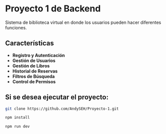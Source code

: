 # Proyecto 1 de Backend 

Sistema de biblioteca virtual en donde los usuarios pueden hacer diferentes funciones.

## Características

- **Registro y Autenticación**
- **Gestión de Usuarios**
- **Gestión de Libros**
- **Historial de Reservas**
- **Filtros de Búsqueda**
- **Control de Permisos**

## Si se desea ejecutar el proyecto:

   ```bash
   git clone https://github.com/AndySEH/Proyecto-1.git
   ```
   ```bash
   npm install
   ```
   ```bash
   npm run dev
   ```
